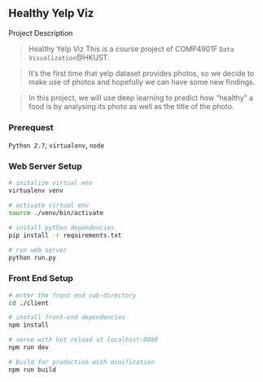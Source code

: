 ## Healthy Yelp Viz

Project Description
> Healthy Yelp Viz
> This is a course project of COMP4901F `Data Visualization`@HKUST.

> It’s the first time that yelp dataset provides photos, so we decide to make use of photos and hopefully we can have some new findings.

> In this project, we will use deep learning to predict how “healthy” a food is by analysing its photo as well as the title of the photo.


### Prerequest

`Python 2.7`, `virtualenv`, `node`

### Web Server Setup

``` bash
# initalize virtual env
virtualenv venv

# activate virtual env
source ./venv/bin/activate

# install python dependencies
pip install -r requirements.txt

# run web server
python run.py
```


### Front End Setup

``` bash
# enter the front end sub-directory
cd ./client

# install front-end dependencies
npm install

# serve with hot reload at localhost:8080
npm run dev

# build for production with minification
npm run build
```

